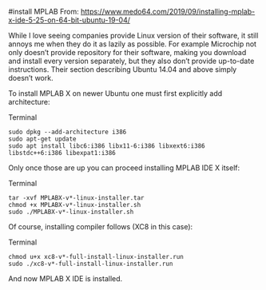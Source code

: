 #install MPLAB
From: https://www.medo64.com/2019/09/installing-mplab-x-ide-5-25-on-64-bit-ubuntu-19-04/

While I love seeing companies provide Linux version of their software, it still annoys me when they do it as lazily as possible. For example Microchip not only doesn’t provide repository for their software, making you download and install every version separately, but they also don’t provide up-to-date instructions. Their section describing Ubuntu 14.04 and above simply doesn’t work.

To install MPLAB X on newer Ubuntu one must first explicitly add architecture:

Terminal 
```
sudo dpkg --add-architecture i386
sudo apt-get update
sudo apt install libc6:i386 libx11-6:i386 libxext6:i386 libstdc++6:i386 libexpat1:i386
```
Only once those are up you can proceed installing MPLAB IDE X itself:

Terminal 
```
tar -xvf MPLABX-v*-linux-installer.tar
chmod +x MPLABX-v*-linux-installer.sh
sudo ./MPLABX-v*-linux-installer.sh
```
Of course, installing compiler follows (XC8 in this case):

Terminal 
```
chmod u+x xc8-v*-full-install-linux-installer.run
sudo ./xc8-v*-full-install-linux-installer.run
```
And now MPLAB X IDE is installed.
